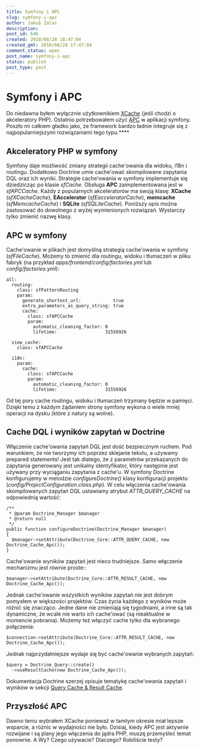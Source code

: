 ```yaml
---
title: Symfony i APC
slug: symfony-i-apc
author: Jakub Zalas
description: 
post_id: 646
created: 2010/08/28 18:47:04
created_gmt: 2010/08/28 17:47:04
comment_status: open
post_name: symfony-i-apc
status: publish
post_type: post
---
```


<!--Do niedawna byłem wyłącznie użytkownikiem XCache (jeśli chodzi o akceleratory PHP). Ostatnio potrzebowałem użyć APC w aplikacji symfony. Poszło mi całkiem gładko jako, że framework bardzo ładnie integruje się z najpopularniejszymi rozwiązaniami tego typu.-->

# Symfony i APC

Do niedawna byłem wyłącznie użytkownikiem [XCache](http://xcache.lighttpd.net/) (jeśli chodzi o akceleratory PHP). Ostatnio potrzebowałem użyć [APC](http://php.net/apc) w aplikacji symfony. Poszło mi całkiem gładko jako, że framework bardzo ładnie integruje się z najpopularniejszymi rozwiązaniami tego typu.****

## Akceleratory PHP w symfony

Symfony daje możliwość zmiany strategii cache'owania dla widoku, i18n i routingu. Dodatkowo Doctrine umie cache'ować skompilowane zapytania DQL oraz ich wyniki. Strategie cache'owania w symfony implementuje się dziedzicząc po klasie _sfCache_. Obsługa **APC** zaimplementowana jest w _sfAPCCache_. Każdy z popularnych akceleratorów ma swoją klasę: **XCache** (_sfXCacheCache_), **EAccelerator** (_sfEacceleratorCache_), **memcache** (_sfMemcacheCache_) i **SQLite** (_sfSQLiteCache_). Poniższy opis można zastosować do dowolnego z wyżej wymienionych rozwiązań. Wystarczy tylko zmienić nazwę klasy. 

## APC w symfony

Cache'owanie w plikach jest domyślną strategią cache'owania w symfony (_sfFileCache_). Możemy to zmienić dla routingu, widoku i tłumaczeń w pliku fabryk (na przykład _apps/frontend/config/factories.yml_ lub _config/factories.yml_): 
    
    
    all:
      routing:
        class: sfPatternRouting
        param:
          generate_shortest_url:            true
          extra_parameters_as_query_string: true
          cache:
            class: sfAPCCache
            param:
              automatic_cleaning_factor: 0
              lifetime:                  31556926
    
      view_cache:
        class: sfAPCCache
    
      i18n:
        param:
          cache:
            class: sfAPCCache
            param:
              automatic_cleaning_factor: 0
              lifetime:                  31556926

Od tej pory cache routingu, widoku i tłumaczeń trzymany będzie w pamięci. Dzięki temu z każdym żądaniem strony symfony wykona o wiele mniej operacji na dysku (które z natury są wolne). 

## Cache DQL i wyników zapytań w Doctrine

Włączenie cache'owania zapytań DQL jest dość bezpiecznym ruchem. Pod warunkiem, że nie tworzymy ich poprzez sklejanie tekstu, a używamy prepared statements! Jest tak dlatego, że z parametrów przekazanych do zapytania generowany jest unikalny identyfikator, który następnie jest używany przy wyciąganiu zapytania z cache'u. W symfony Doctrine konfigurujemy w metodzie _configureDoctrine()_ klasy konfiguracji projektu (_config/ProjectConfiguration.class.php_). W celu włączenia cache'owania skompilowanych zapytań DQL ustawiamy atrybut _ATTR_QUERY_CACHE_ na odpowiednią wartość: 
    
    
    /**
     * @param Doctrine_Manager $manager
     * @return null
     */
    public function configureDoctrine(Doctrine_Manager $manager)
    {
      $manager->setAttribute(Doctrine_Core::ATTR_QUERY_CACHE, new Doctrine_Cache_Apc());
    }

Cache'owanie wyników zapytań jest nieco trudniejsze. Samo włączenie mechanizmu jest równie proste:: 
    
    
    $manager->setAttribute(Doctrine_Core::ATTR_RESULT_CACHE, new Doctrine_Cache_Apc());

Jednak cache'owanie wszystkich wyników zapytań nie jest dobrym pomysłem w większości projektów. Czas życia każdego z wyników może różnić się znacząco. Jedne dane nie zmieniają się tygodniami, a inne są tak dynamiczne, że wcale nie warto ich cache'ować (są nieaktualne w momencie pobrania). Możemy też włączyć cache tylko dla wybranego połączenia: 
    
    
    $connection->setAttribute(Doctrine_Core::ATTR_RESULT_CACHE, new Doctrine_Cache_Apc());

Jednak najprzydatniejsze wydaje się być cache'owanie wybranych zapytań: 
    
    
    $query = Doctrine_Query::create()
      ->useResultCache(new Doctrine_Cache_Apc());

Dokumentacja Doctrine szerzej opisuje tematykę cache'owania zapytań i wyników w sekcji [Query Cache & Result Cache](http://www.doctrine-project.org/documentation/manual/1_2/en/caching:query-cache-&-result-cache). 

## Przyszłość APC

Dawno temu wybrałem XCache ponieważ w tamtym okresie miał lepsze wsparcie, a różnic w wydajności nie było. Dzisiaj, kiedy APC jest aktywnie rozwijane i są plany jego włączenia do jądra PHP, muszę przemyśleć temat ponownie. A Wy? Czego używacie? Dlaczego? Robiliście testy?
